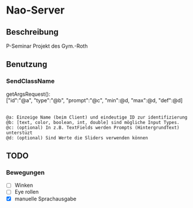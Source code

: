 # Nao-Server
## Beschreibung
P-Seminar Projekt des Gym.-Roth

## Benutzung
### SendClassName
  getArgsRequest():<br/>
    \["id":"@a", "type":"@b", "prompt":"@c"\, "min":@d, "max":@d, "def":@d]<br/><br/>
    
    @a: Einzeige Name (beim Client) und eindeutige ID zur identifizierung
    @b: [text, color, boolean, int, double] sind mögliche Input Types.
    @c: (optional) In z.B. TextFields werden Prompts (HintergrundText) unterstüzt
    @d: (optional) Sind Werte die Sliders verwenden können
    
## TODO
### Bewegungen
  - [ ] Winken
  - [ ] Eye rollen
  - [x] manuelle Sprachausgabe
